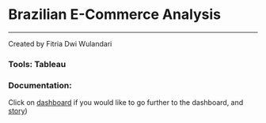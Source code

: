 # Brazilian E-Commerce Analysis
---

Created by Fitria Dwi Wulandari
 
### **Tools**: Tableau
### **Documentation**: 
Click on [dashboard]([https://public.tableau.com/shared/R7YT24J8F?:display_count=n&:origin=viz_share_link) if you would like to go further to the dashboard, and [story]([[https://public.tableau.com/views/BrazilianE-CommerceAnalysis-Story/Story1?:language=en-US&:sid=&:display_count=n&:origin=viz_share_link))
